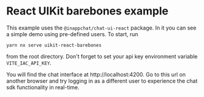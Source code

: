 # React UIKit barebones example

This example uses the `@inappchat/chat-ui-react` package. In it you can see a simple demo using pre-defined users.
To start, run

```
yarn nx serve uikit-react-barebones
```

from the root directory. Don't forget to set your api key environment variable `VITE_IAC_API_KEY`.

You will find the chat interface at http://localhost:4200. Go to this url on another browser and try logging in as a different user to experience the chat sdk functionality in real-time.
